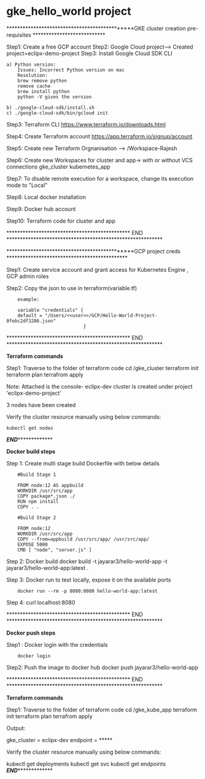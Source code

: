 # gke_hello_world project

**********************************************GKE cluster creation pre-requisites ***************************

Step1: Create a free GCP account
Step2: Google Cloud project--> Created project=eclipx-demo-project
Step3: Install Google Cloud SDK CLI
		
	a) Python version:
		Issues: Incorrect Python version on mac
		Resolution: 
		brew remove python
		remove cache 
		brew install python
		python -V gives the version

	b) ./google-cloud-sdk/install.sh
	c) ./google-cloud-sdk/bin/gcloud init

Step3: Terraform CLI
		https://www.terraform.io/downloads.html

Step4: Create Terraform account
		https://app.terraform.io/signup/account

Step5: Create new Terraform Orgnanisation --> /Workspace-Rajesh

Step6: Create new Workspaces for cluster and app-> with or without VCS connections
		gke_cluster
		kubernetes_app

Step7: To disable remote execution for a workspace, change its execution mode to "Local"

Step8: Local docker installation

Step9: Docker hub account

Step10: Terraform code for cluster and app

********************************************** END **********************************************************

**********************************************GCP project creds *********************************************

Step1: Create service account and grant access for Kubernetes Engine , GCP admin roles

Step2: Copy the json to use in terraform(variable.tf)

		example: 
		
		variable "credentials" {
  		default = "/Users/<<user>>/GCP/Hello-World-Project-0febc2df3286.json"
								}

********************************************** END **********************************************************


**********************************************Terraform commands**********************************************

Step1: Traverse to the folder of terraform code
		cd /gke_cluster
		terraform init
		terraform plan
		terrafrom apply

Note: Attached is the console-  eclipx-dev cluster is created under project 'eclipx-demo-project'

3 nodes have been created

Verify the cluster resource manually using below commands:

	kubectl get nodes


***********************************************END************************************************************



**********************************************Docker build steps**********************************************

Step 1: Create multi stage build Dockerfile with below details

		#Build Stage 1

		FROM node:12 AS appbuild
		WORKDIR /usr/src/app
		COPY package*.json ./
		RUN npm install
		COPY . .

		#Build Stage 2

		FROM node:12
		WORKDIR /usr/src/app
		COPY --from=appbuild /usr/src/app/ /usr/src/app/
		EXPOSE 5000
		CMD [ "node", "server.js" ]
		

Step 2: Docker build
		docker build -t jayarar3/hello-world-app -t jayarar3/hello-world-app:latest .

Step 3: Docker run to test locally, expose it on the available ports

		docker run --rm -p 8080:8080 hello-world-app:latest

Step 4:	curl localhost:8080

********************************************** END **********************************************************

**********************************************Docker push steps**********************************************

Step1 : Docker login with the credentials

		docker login

Step2:  Push the image to docker hub
		docker push jayarar3/hello-world-app

********************************************** END **********************************************************

**********************************************Terraform commands**********************************************

Step1: Traverse to the folder of terraform code
		cd /gke_kube_app
		terraform init
		terraform plan
		terrafrom apply

Output:

gke_cluster = eclipx-dev
endpoint = *****

Verify the cluster resource manually using below commands:

kubectl get deployments
kubectl get svc
kubectl get endpoints
***********************************************END************************************************************










